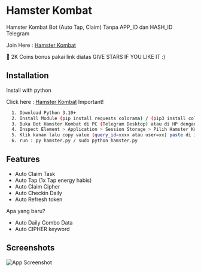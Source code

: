 
# Hamster Kombat

Hamster Kombat Bot (Auto Tap, Claim) Tanpa APP_ID dan HASH_ID Telegram

Join Here : [Hamster Kombat](https://t.me/hamSter_kombat_bot/start?startapp=kentId540630596)

💸  2K Coins bonus pakai link diatas
GIVE STARS IF YOU LIKE IT :)

## Installation

Install with python


Click here : [Hamster Kombat](https://t.me/hamSter_kombat_bot/start?startapp=kentId540630596) Important!
```bash
  1. Download Python 3.10+
  2. Install Module (pip install requests colorama) / (pip3 install colorama)
  3. Buka Bot Hamster Kombat di PC (Telegram Desktop) atau di HP dengan Kiwi Browser
  4. Inspect Element > Application > Session Storage > Pilih Hamster Kombat > Ambil content tgWebAppData
  5. Klik kanan lalu copy value (query_id=xxxx atau user=xx) paste di initdata.txt
  6. run : py hamster.py / sudo python hamster.py

```


## Features

- Auto Claim Task 
- Auto Tap (1x Tap energy habis)
- Auto Claim Cipher
- Auto Checkin Daily
- Auto Refresh token

Apa yang baru?
- Auto Daily Combo Data
- Auto CIPHER keyword
## Screenshots

![App Screenshot](https://i.ibb.co.com/pd4mYF5/Cuplikan-layar-2024-06-02-210351.png)
